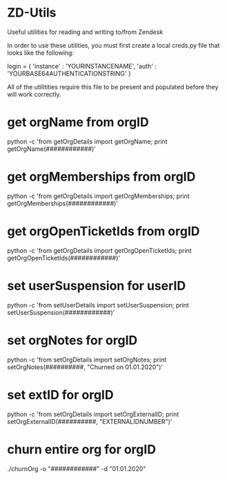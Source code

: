 # ZD-Utils
 Useful utilities for reading and writing to/from Zendesk

In order to use these utilities, you must first create a local creds.py file
that looks like the following:

login = {
  'instance' : 'YOURINSTANCENAME',
  'auth' : 'YOURBASE64AUTHENTICATIONSTRING'
}

All of the utilitities require this file to be present and populated before they
will work correctly.

# get orgName from orgID
python -c 'from getOrgDetails import getOrgName; print getOrgName(############)'

# get orgMemberships from orgID
python -c 'from getOrgDetails import getOrgMemberships; print getOrgMemberships(############)'

# get orgOpenTicketIds from orgID
python -c 'from getOrgDetails import getOrgOpenTicketIds; print getOrgOpenTicketIds(############)'

# set userSuspension for userID
python -c 'from setUserDetails import setUserSuspension; print setUserSuspension(############)'

# set orgNotes for orgID 
python -c 'from setOrgDetails import setOrgNotes; print setOrgNotes(##########, "Churned on 01.01.2020")'

# set extID for orgID 
python -c 'from setOrgDetails import setOrgExternalID; print setOrgExternalID(##########, "EXTERNALIDNUMBER")'

# churn entire org for orgID
./churnOrg -o "############" -d "01.01.2020"
